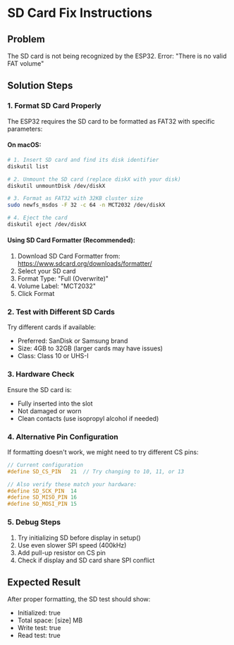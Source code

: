 # SD Card Fix Instructions

## Problem
The SD card is not being recognized by the ESP32. Error: "There is no valid FAT volume"

## Solution Steps

### 1. Format SD Card Properly
The ESP32 requires the SD card to be formatted as FAT32 with specific parameters:

#### On macOS:
```bash
# 1. Insert SD card and find its disk identifier
diskutil list

# 2. Unmount the SD card (replace diskX with your disk)
diskutil unmountDisk /dev/diskX

# 3. Format as FAT32 with 32KB cluster size
sudo newfs_msdos -F 32 -c 64 -n MCT2032 /dev/diskX

# 4. Eject the card
diskutil eject /dev/diskX
```

#### Using SD Card Formatter (Recommended):
1. Download SD Card Formatter from: https://www.sdcard.org/downloads/formatter/
2. Select your SD card
3. Format Type: "Full (Overwrite)"
4. Volume Label: "MCT2032"
5. Click Format

### 2. Test with Different SD Cards
Try different cards if available:
- Preferred: SanDisk or Samsung brand
- Size: 4GB to 32GB (larger cards may have issues)
- Class: Class 10 or UHS-I

### 3. Hardware Check
Ensure the SD card is:
- Fully inserted into the slot
- Not damaged or worn
- Clean contacts (use isopropyl alcohol if needed)

### 4. Alternative Pin Configuration
If formatting doesn't work, we might need to try different CS pins:

```cpp
// Current configuration
#define SD_CS_PIN   21  // Try changing to 10, 11, or 13

// Also verify these match your hardware:
#define SD_SCK_PIN  14  
#define SD_MISO_PIN 16  
#define SD_MOSI_PIN 15  
```

### 5. Debug Steps
1. Try initializing SD before display in setup()
2. Use even slower SPI speed (400kHz)
3. Add pull-up resistor on CS pin
4. Check if display and SD card share SPI conflict

## Expected Result
After proper formatting, the SD test should show:
- Initialized: true
- Total space: [size] MB
- Write test: true
- Read test: true
